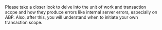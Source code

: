 Please take a closer look to delve into the unit of work and transaction scope and how they produce errors like internal server errors, especially on ABP. Also, after this, you will understand when to initiate your own transaction scope.
